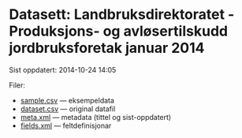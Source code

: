 # Datasett:     Landbruksdirektoratet - Produksjons- og avløsertilskudd jordbruksforetak januar 2014
 Sist oppdatert: 2014-10-24 14:05

 Filer:
 - [sample.csv](sample.csv) — eksempeldata
 - [dataset.csv](dataset.csv) — original datafil
 - [meta.xml](meta.xml) — metadata (tittel og sist-oppdatert)
 - [fields.xml](fields.xml) — feltdefinisjonar

